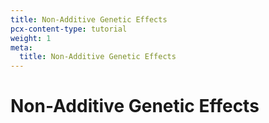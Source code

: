 ```yaml
---
title: Non-Additive Genetic Effects
pcx-content-type: tutorial
weight: 1
meta:
  title: Non-Additive Genetic Effects
---
```


# Non-Additive Genetic Effects